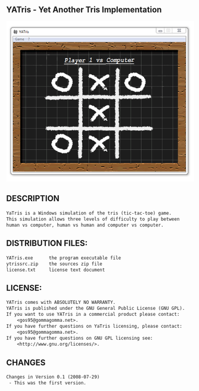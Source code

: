 YATris - Yet Another Tris Implementation
----------------------------------------

![YATris.png](YATris.png)


## DESCRIPTION

    YaTris is a Windows simulation of the tris (tic-tac-toe) game.
	This simulation allows three levels of difficulty to play between
	human vs computer, human vs human and computer vs computer.


## DISTRIBUTION FILES:

    YATris.exe      the program executable file
    ytrissrc.zip    the sources zip file
    license.txt     license text document


## LICENSE:

    YATris comes with ABSOLUTELY NO WARRANTY.
    YATris is published under the GNU General Public License (GNU GPL).
    If you want to use YATris in a commercial product please contact:
	    <gos95@gommagomma.net>.
    If you have further questions on YaTris licensing, please contact:
	    <gos95@gommagomma.net>.
    If you have further questions on GNU GPL licensing see:
	    <http://www.gnu.org/licenses/>.


## CHANGES

    Changes in Version 0.1 (2008-07-29)
     - This was the first version.
